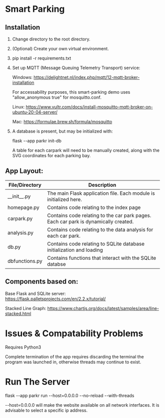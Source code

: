 # Smart Parking
## Installation
1. Change directory to the root directory.
2. (Optional) Create your own virtual environment.
3. pip install -r requirements.txt
4. Set up MQTT (Message Queuing Telemetry Transport) service:

    Windows: https://delightnet.nl/index.php/mqtt/12-mqtt-broker-installation

    For accessability purposes, this smart-parking demo uses "allow_anonymous true" for mosquitto.conf.

    Linux: https://www.vultr.com/docs/install-mosquitto-mqtt-broker-on-ubuntu-20-04-server/

    Mac: https://formulae.brew.sh/formula/mosquitto
5. A database is present, but may be initialized with:

    flask --app parkr init-db
    
    A table for each carpark will need to be manually created, along with the SVG coordinates for each parking bay.

## App Layout:
| File/Directory  | Description |
| ------------- | ------------- |
| \_\_init\_\_.py  | The main Flask application file. Each module is initialized here. |
| homepage.py  | Contains code relating to the index page |
| carpark.py  | Contains code relating to the car park pages. Each car park is dynamically created. |
| analysis.py | Contains code relating to the data analysis for each car park. |
| db.py  | Contains code relating to SQLite database initialization and loading |
| dbfunctions.py  | Contains functions that interact with the SQLite databse |
    

## Components based on:
Base Flask and SQLite server:
https://flask.palletsprojects.com/en/2.2.x/tutorial/

Stacked Line Graph:
https://www.chartjs.org/docs/latest/samples/area/line-stacked.html


# Issues & Compatability Problems
Requires Python3

Complete termination of the app requires discarding the terminal the program was launched in, otherwise threads may continue to exist.

# Run The Server
flask --app parkr run --host=0.0.0.0 --no-reload --with-threads

--host=0.0.0.0 will make the website available on all network interfaces. It is advisable to select a specific ip address.
